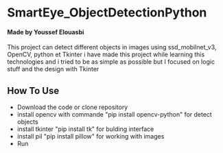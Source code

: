 # SmartEye_ObjectDetectionPython
#### Made by Youssef Elouasbi




This project can detect different objects in images using ssd_mobilnet_v3, OpenCV, python et Tkinter i have made this project while learning this technologies and i tried to be as simple as possible but I focused on logic stuff and the design with Tkinter
## How To Use

- Download the code or clone repository
- install opencv with commande "pip install opencv-python" for detect objects
- install tkinter "pip install tk" for bulding interface
- install pil "pip install pillow" for working with images
- Run
